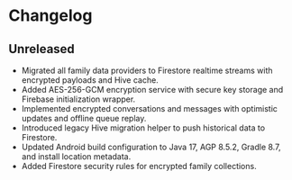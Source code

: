 # Changelog

## Unreleased
- Migrated all family data providers to Firestore realtime streams with encrypted payloads and Hive cache.
- Added AES-256-GCM encryption service with secure key storage and Firebase initialization wrapper.
- Implemented encrypted conversations and messages with optimistic updates and offline queue replay.
- Introduced legacy Hive migration helper to push historical data to Firestore.
- Updated Android build configuration to Java 17, AGP 8.5.2, Gradle 8.7, and install location metadata.
- Added Firestore security rules for encrypted family collections.
